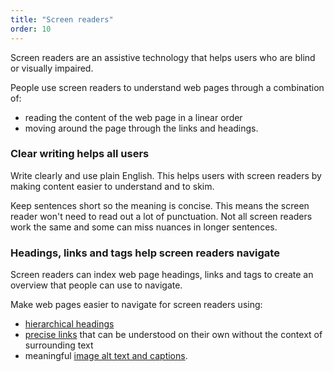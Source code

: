 ```yaml
---
title: "Screen readers"
order: 10
---
```


Screen readers are an assistive technology that helps users who are blind or visually impaired.

People use screen readers to understand web pages through a combination of:
- reading the content of the web page in a linear order
- moving around the page through the links and headings.

### Clear writing helps all users

Write clearly and use plain English. This helps users with screen readers by making content easier to understand and to skim.

Keep sentences short so the meaning is concise. This means the screen reader won't need to read out a lot of punctuation. Not all screen readers work the same and some can miss nuances in longer sentences.

### Headings, links and tags help screen readers navigate

Screen readers can index web page headings, links and tags to create an overview that people can use to navigate.

Make web pages easier to navigate for screen readers using:

- [hierarchical headings](/content-structure/#headings-and-subheadings)
- [precise links](/content-structure/#hyperlinks) that can be understood on their own without the context of surrounding text
- meaningful [image alt text and captions](#images-and-alt-text).
